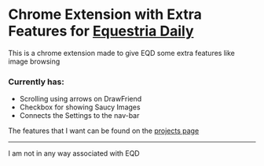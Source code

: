 # Chrome Extension with Extra Features for [Equestria Daily](http://www.equestriadaily.com/)
This is a chrome extension made to give EQD some extra features like image browsing

### Currently has:
* Scrolling using arrows on DrawFriend
* Checkbox for showing Saucy Images
* Connects the Settings to the nav-bar

The features that I want can be found on the [projects page](projects/1)

***

I am not in any way associated with EQD